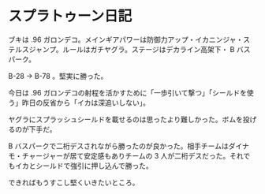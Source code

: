 # スプラトゥーン日記

ブキは .96 ガロンデコ。メインギアパワーは防御力アップ・イカニンジャ・ステルスジャンプ。ルールはガチヤグラ。ステージはデカライン高架下・ B バスパーク。

B-28 → B-78 。堅実に勝った。

今日は .96 ガロンデコの射程を活かすために「一歩引いて撃つ」「シールドを使う」昨日の反省から「イカは深追いしない」。

ヤグラにスプラッシュシールドを載せるのは思ったより難しかった。ボムを投げるのが下手だ。

B バスパークで二桁デスされながら勝ったのが良かった。相手チームはダイナモ・チャージャーが居て安定感もありチームの 3 人が二桁デスだった。それでもイカとシールドで強引に押し込んで勝った。

できればもうすこし堅くいきたいところ。
